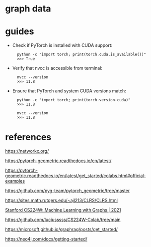 # graph data

# guides

- Check if PyTorch is installed with CUDA support:

        python -c "import torch; print(torch.cuda.is_available())"
        >>> True

- Verify that nvcc is accessible from terminal:

        nvcc --version
        >>> 11.8

- Ensure that PyTorch and system CUDA versions match:

        python -c "import torch; print(torch.version.cuda)"
        >>> 11.8

        nvcc --version
        >>> 11.8

# references

https://networkx.org/

https://pytorch-geometric.readthedocs.io/en/latest/

https://pytorch-geometric.readthedocs.io/en/latest/get_started/colabs.html#official-examples

https://github.com/pyg-team/pytorch_geometric/tree/master

https://sites.math.rutgers.edu/~ajl213/CLRS/CLRS.html

[Stanford CS224W: Machine Learning with Graphs | 2021](https://www.youtube.com/watch?v=JAB_plj2rbA&list=PLoROMvodv4rOP-ImU-O1rYRg2RFxomvFp)

https://github.com/luciusssss/CS224W-Colab/tree/main

https://microsoft.github.io/graphrag/posts/get_started/

https://neo4j.com/docs/getting-started/